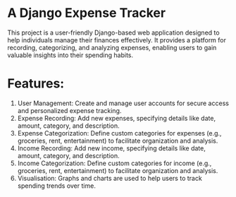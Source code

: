 # A Django Expense Tracker

This project is a user-friendly Django-based web application designed to help individuals manage their finances effectively. 
It provides a platform for recording, categorizing, and analyzing expenses, enabling users to gain valuable insights into their spending habits.

# Features:
1. User Management: Create and manage user accounts for secure access and personalized expense tracking.
2. Expense Recording: Add new expenses, specifying details like date, amount, category, and description.
3. Expense Categorization: Define custom categories for expenses (e.g., groceries, rent, entertainment) to facilitate organization and analysis.
4. Income Recording: Add new income, specifying details like date, amount, category, and description.
5. Income Categorization: Define custom categories for income (e.g., groceries, rent, entertainment) to facilitate organization and analysis.
6. Visualisation: Graphs and charts are used to help users to track spending trends over time.

 

